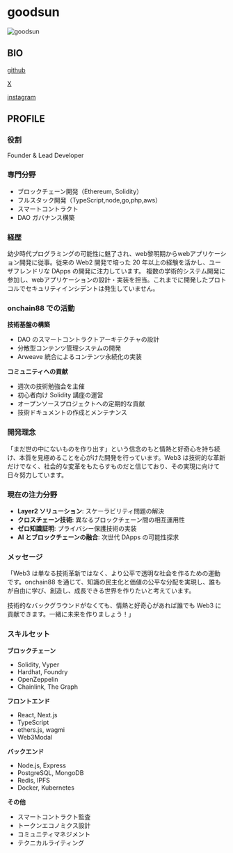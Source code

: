# goodsun

![goodsun](https://arweave.net/IbqfsNFgUS17k9Mj7ZwY4HkabpgbOtSJBwkllAJL718)

## BIO

[github](https://goodsun.github.io/)

[X](https://x.com/bonsoleil2019)

[instagram](https://www.instagram.com/bonsoleil2019/)

## PROFILE

### 役割

Founder & Lead Developer

### 専門分野

- ブロックチェーン開発（Ethereum, Solidity）
- フルスタック開発（TypeScript,node,go,php,aws）
- スマートコントラクト
- DAO ガバナンス構築

### 経歴

幼少時代プログラミングの可能性に魅了され、web黎明期からwebアプリケーション開発に従事。従来の Web2 開発で培った 20 年以上の経験を活かし、ユーザフレンドリな DApps の開発に注力しています。
複数の学術的システム開発に参加し、webアプリケーションの設計・実装を担当。これまでに開発したプロトコルでセキュリティインシデントは発生していません。

### onchain88 での活動

**技術基盤の構築**

- DAO のスマートコントラクトアーキテクチャの設計
- 分散型コンテンツ管理システムの開発
- Arweave 統合によるコンテンツ永続化の実装

**コミュニティへの貢献**

- 週次の技術勉強会を主催
- 初心者向け Solidity 講座の運営
- オープンソースプロジェクトへの定期的な貢献
- 技術ドキュメントの作成とメンテナンス

### 開発理念

「まだ世の中にないものを作り出す」という信念のもと情熱と好奇心を持ち続け、本質を見極めることを心がけた開発を行っています。Web3 は技術的な革新だけでなく、社会的な変革をもたらすものだと信じており、その実現に向けて日々努力しています。

### 現在の注力分野

- **Layer2 ソリューション**: スケーラビリティ問題の解決
- **クロスチェーン技術**: 異なるブロックチェーン間の相互運用性
- **ゼロ知識証明**: プライバシー保護技術の実装
- **AI とブロックチェーンの融合**: 次世代 DApps の可能性探求

### メッセージ

「Web3 は単なる技術革新ではなく、より公平で透明な社会を作るための運動です。onchain88 を通じて、知識の民主化と価値の公平な分配を実現し、誰もが自由に学び、創造し、成長できる世界を作りたいと考えています。

技術的なバックグラウンドがなくても、情熱と好奇心があれば誰でも Web3 に貢献できます。一緒に未来を作りましょう！」

### スキルセット

**ブロックチェーン**

- Solidity, Vyper
- Hardhat, Foundry
- OpenZeppelin
- Chainlink, The Graph

**フロントエンド**

- React, Next.js
- TypeScript
- ethers.js, wagmi
- Web3Modal

**バックエンド**

- Node.js, Express
- PostgreSQL, MongoDB
- Redis, IPFS
- Docker, Kubernetes

**その他**

- スマートコントラクト監査
- トークンエコノミクス設計
- コミュニティマネジメント
- テクニカルライティング
